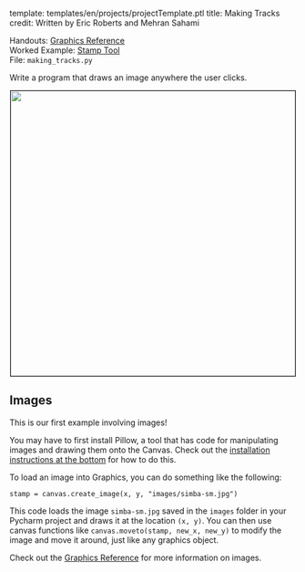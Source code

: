 template: templates/en/projects/projectTemplate.ptl
title: Making Tracks
credit: Written by Eric Roberts and Mehran Sahami

Handouts: [Graphics Reference]({{pathToRoot}}en/resources/graphics.html)<br/>
Worked Example: [Stamp Tool]({{pathToRoot}}en/projects/stamptool/)<br/>
File: `making_tracks.py`

Write a program that draws an image anywhere the user clicks.

<center>
  <img style="width:500px;border: 1px solid #000000" src="{{pathToRoot}}img/projects/makingTracks/demo.png">
</center>

## Images

This is our first example involving images!

You may have to first install Pillow, a tool that has code for manipulating images and drawing them onto the Canvas.  Check out the [installation instructions at the bottom]({{pathToRoot}}/en/resources/install.html#installing-graphics) for how to do this.

To load an image into Graphics, you can do something like the following:
```
stamp = canvas.create_image(x, y, "images/simba-sm.jpg")
```

This code loads the image `simba-sm.jpg` saved in the `images` folder in your Pycharm project and draws it at the location `(x, y)`. You can then use canvas functions like `canvas.moveto(stamp, new_x, new_y)` to modify the image and move it around, just like any graphics object.

Check out the [Graphics Reference]({{pathToRoot}}en/resources/graphics.html) for more information on images.
